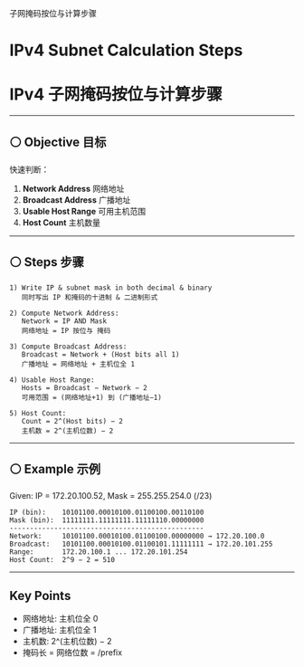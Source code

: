 子网掩码按位与计算步骤

# IPv4 Subnet Calculation Steps  
# IPv4 子网掩码按位与计算步骤

---

## ⚪ Objective 目标
快速判断：
1) **Network Address** 网络地址  
2) **Broadcast Address** 广播地址  
3) **Usable Host Range** 可用主机范围  
4) **Host Count** 主机数量  

---

## ⚪ Steps 步骤

```
1) Write IP & subnet mask in both decimal & binary
   同时写出 IP 和掩码的十进制 & 二进制形式

2) Compute Network Address:
   Network = IP AND Mask
   网络地址 = IP 按位与 掩码

3) Compute Broadcast Address:
   Broadcast = Network + (Host bits all 1)
   广播地址 = 网络地址 + 主机位全 1

4) Usable Host Range:
   Hosts = Broadcast − Network − 2
   可用范围 = (网络地址+1) 到 (广播地址−1)

5) Host Count:
   Count = 2^(Host bits) − 2
   主机数 = 2^(主机位数) − 2
```

---
## ⚪ Example 示例
Given: IP = 172.20.100.52, Mask = 255.255.254.0 (/23)
```
IP (bin):    10101100.00010100.01100100.00110100
Mask (bin):  11111111.11111111.11111110.00000000
------------------------------------------------
Network:     10101100.00010100.01100100.00000000 → 172.20.100.0
Broadcast:   10101100.00010100.01100101.11111111 → 172.20.101.255
Range:       172.20.100.1 ... 172.20.101.254
Host Count:  2^9 − 2 = 510
```

---
## Key Points
- 网络地址: 主机位全 0
- 广播地址: 主机位全 1
- 主机数: 2^(主机位数) − 2
- 掩码长 = 网络位数 = /prefix
